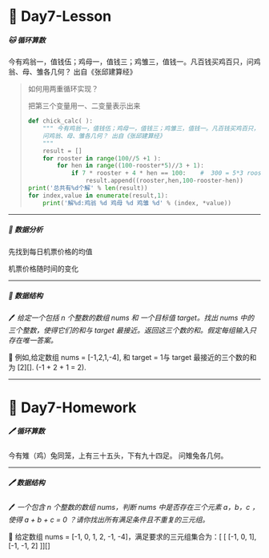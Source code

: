 # :pencil: Day7-Lesson

##### :cat: 循环算数

今有鸡翁一，值钱伍；鸡母一，值钱三；鸡雏三，值钱一。凡百钱买鸡百只，问鸡翁、母、雏各几何？ 出自《张邱建算经》

> 如何用两重循环实现？
>
> 把第三个变量用一、二变量表示出来
>
> ```python
> def chick_calc( ):
>     """ 今有鸡翁一，值钱伍；鸡母一，值钱三；鸡雏三，值钱一。凡百钱买鸡百只，
>     问鸡翁、母、雏各几何？ 出自《张邱建算经》
>     """
>     result = []
>     for rooster in range(100//5 +1 ):
>         for hen in range((100-rooster*5)//3 + 1):
>             if 7 * rooster + 4 * hen == 100:    #  300 = 5*3 rooster + 3*3 hen + (100-rooster-hen)
>                 result.append((rooster,hen,100-rooster-hen))
> print('总共有%d个解' % len(result))
> for index,value in enumerate(result,1):
>     print('解%d:鸡翁 %d 鸡母 %d 鸡雏 %d' % (index, *value))
> ```

---

##### :monkey: 数据分析

先找到每日机票价格的均值

机票价格随时间的变化

---

##### :dog: 数据结构

🖊️ *给定一个包括 n 个整数的数组 nums 和 一个目标值 target。找出 nums 中的三个整数，使得它们的和与 target 最接近。返回这三个数的和。假定每组输入只存在唯一答案。*

🍎 例如,给定数组 nums = [-1,2,1,-4], 和 target = 1与 target 最接近的三个数的和为 [2][]. (-1 + 2 + 1 = 2).





---

# :pencil: Day7-Homework

##### :pen: 循环算数

今有雉（鸡）兔同笼，上有三十五头，下有九十四足。 问雉兔各几何。

---

##### :pen: 数据结构

🖊️ *一个包含 n 个整数的数组 nums，判断 nums 中是否存在三个元素 a，b，c ，使得 a + b + c = 0 ？请你找出所有满足条件且不重复的三元组。*

🍎 给定数组 nums = [-1, 0, 1, 2, -1, -4]，满足要求的三元组集合为：[ [ [-1, 0, 1], [-1, -1, 2] ]][]